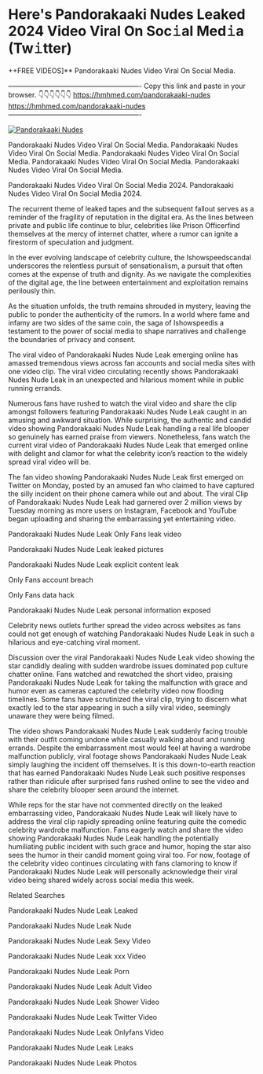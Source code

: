 # Here's Pandorakaaki Nudes Leaked 2024 Video Viral On Soc𝚒al Med𝚒a (Tw𝚒tter)

++FREE VIDEOS]** Pandorakaaki Nudes Video Viral On Social Media.

———————————————————-
Copy this link and paste in your browser.
👇👇👇👇👇👇
https://hmhmed.com/pandorakaaki-nudes
https://hmhmed.com/pandorakaaki-nudes
———————————————————-

[![Pandorakaaki Nudes](https://i.imgur.com/dJHk4Zq.gif)](https://hmhmed.com/pandorakaaki-nudes)

Pandorakaaki Nudes Video Viral On Social Media. Pandorakaaki Nudes Video Viral On Social Media. Pandorakaaki Nudes Video Viral On Social Media. Pandorakaaki Nudes Video Viral On Social Media. Pandorakaaki Nudes Video Viral On Social Media.

Pandorakaaki Nudes Video Viral On Social Media 2024. Pandorakaaki Nudes Video Viral On Social Media 2024.

The recurrent theme of leaked tapes and the subsequent fallout serves as a reminder of the fragility of reputation in the digital era. As the lines between private and public life continue to blur, celebrities like Prison Officerfind themselves at the mercy of internet chatter, where a rumor can ignite a firestorm of speculation and judgment.

In the ever evolving landscape of celebrity culture, the Ishowspeedscandal underscores the relentless pursuit of sensationalism, a pursuit that often comes at the expense of truth and dignity. As we navigate the complexities of the digital age, the line between entertainment and exploitation remains perilously thin.

As the situation unfolds, the truth remains shrouded in mystery, leaving the public to ponder the authenticity of the rumors. In a world where fame and infamy are two sides of the same coin, the saga of Ishowspeedis a testament to the power of social media to shape narratives and challenge the boundaries of privacy and consent.

The viral video of Pandorakaaki Nudes Nude Leak emerging online has amassed tremendous views across fan accounts and social media sites with one video clip. The viral video circulating recently shows Pandorakaaki Nudes Nude Leak in an unexpected and hilarious moment while in public running errands.

Numerous fans have rushed to watch the viral video and share the clip amongst followers featuring Pandorakaaki Nudes Nude Leak caught in an amusing and awkward situation. While surprising, the authentic and candid video showing Pandorakaaki Nudes Nude Leak handling a real life blooper so genuinely has earned praise from viewers. Nonetheless, fans watch the current viral video of Pandorakaaki Nudes Nude Leak that emerged online with delight and clamor for what the celebrity icon’s reaction to the widely spread viral video will be.

The fan video showing Pandorakaaki Nudes Nude Leak first emerged on Twitter on Monday, posted by an amused fan who claimed to have captured the silly incident on their phone camera while out and about. The viral Clip of Pandorakaaki Nudes Nude Leak had garnered over 2 million views by Tuesday morning as more users on Instagram, Facebook and YouTube began uploading and sharing the embarrassing yet entertaining video.

Pandorakaaki Nudes Nude Leak Only Fans leak video

Pandorakaaki Nudes Nude Leak leaked pictures

Pandorakaaki Nudes Nude Leak explicit content leak

Only Fans account breach

Only Fans data hack

Pandorakaaki Nudes Nude Leak personal information exposed

Celebrity news outlets further spread the video across websites as fans could not get enough of watching Pandorakaaki Nudes Nude Leak in such a hilarious and eye-catching viral moment.

Discussion over the viral Pandorakaaki Nudes Nude Leak video showing the star candidly dealing with sudden wardrobe issues dominated pop culture chatter online. Fans watched and rewatched the short video, praising Pandorakaaki Nudes Nude Leak for taking the malfunction with grace and humor even as cameras captured the celebrity video now flooding timelines. Some fans have scrutinized the viral clip, trying to discern what exactly led to the star appearing in such a silly viral video, seemingly unaware they were being filmed.

The video shows Pandorakaaki Nudes Nude Leak suddenly facing trouble with their outfit coming undone while casually walking about and running errands. Despite the embarrassment most would feel at having a wardrobe malfunction publicly, viral footage shows Pandorakaaki Nudes Nude Leak simply laughing the incident off themselves. It is this down-to-earth reaction that has earned Pandorakaaki Nudes Nude Leak such positive responses rather than ridicule after surprised fans rushed online to see the video and share the celebrity blooper seen around the internet.

While reps for the star have not commented directly on the leaked embarrassing video, Pandorakaaki Nudes Nude Leak will likely have to address the viral clip rapidly spreading online featuring quite the comedic celebrity wardrobe malfunction. Fans eagerly watch and share the video showing Pandorakaaki Nudes Nude Leak handling the potentially humiliating public incident with such grace and humor, hoping the star also sees the humor in their candid moment going viral too. For now, footage of the celebrity video continues circulating with fans clamoring to know if Pandorakaaki Nudes Nude Leak will personally acknowledge their viral video being shared widely across social media this week.

Related Searches

Pandorakaaki Nudes Nude Leak Leaked

Pandorakaaki Nudes Nude Leak Nude

Pandorakaaki Nudes Nude Leak Sexy Video

Pandorakaaki Nudes Nude Leak xxx Video

Pandorakaaki Nudes Nude Leak Porn

Pandorakaaki Nudes Nude Leak Adult Video

Pandorakaaki Nudes Nude Leak Shower Video

Pandorakaaki Nudes Nude Leak Twitter Video

Pandorakaaki Nudes Nude Leak Onlyfans Video

Pandorakaaki Nudes Nude Leak Leaks

Pandorakaaki Nudes Nude Leak Photos